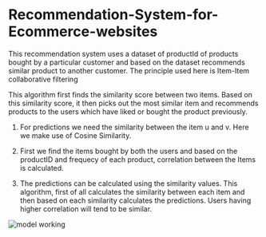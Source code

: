# Recommendation-System-for-Ecommerce-websites
This recommendation system uses a dataset of productId of products bought by a particular customer and based on the dataset recommends similar product to another customer.
The principle used here is Item-Item collaborative filtering

This algorithm first finds the similarity score between two items. Based on this similarity score, it then picks out the most similar item and recommends products to the users which have liked or bought the product previously.

1. For predictions we need the similarity between the item u and v.  Here we make use of Cosine Similarity.
2. First we find the items bought by both the users and based on the productID and frequecy of each product, correlation between the Items is calculated.

3. The predictions can be calculated using the similarity values. This algorithm, first of all calculates the similarity between each item and then based on each similarity calculates the predictions. Users having higher correlation will tend to be similar.

![model working](https://s3-ap-south-1.amazonaws.com/av-blog-media/wp-content/uploads/2018/05/1skK2fqWiBF7weHU8SjuCzw-768x606.png)
